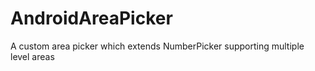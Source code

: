 # AndroidAreaPicker
A custom area picker which extends NumberPicker supporting multiple level areas
